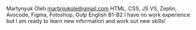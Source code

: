 Martynyuk Oleh 
martiniukole@gmail.com 
HTML, CSS, JS 
VS, Zeplin, Avocode, Figma, Fotoshop, Gulp 
English B1-B2 I have no work experience but I am ready to learn new information and work out new skills!
